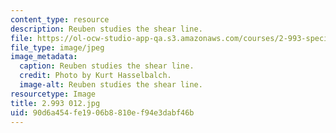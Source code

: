 ```yaml
---
content_type: resource
description: Reuben studies the shear line.
file: https://ol-ocw-studio-app-qa.s3.amazonaws.com/courses/2-993-special-topics-in-mechanical-engineering-the-art-and-science-of-boat-design-january-iap-2007/90d6a454fe1906b8810ef94e3dabf46b_2993012.jpg
file_type: image/jpeg
image_metadata:
  caption: Reuben studies the shear line.
  credit: Photo by Kurt Hasselbalch.
  image-alt: Reuben studies the shear line.
resourcetype: Image
title: 2.993 012.jpg
uid: 90d6a454-fe19-06b8-810e-f94e3dabf46b
---
```

